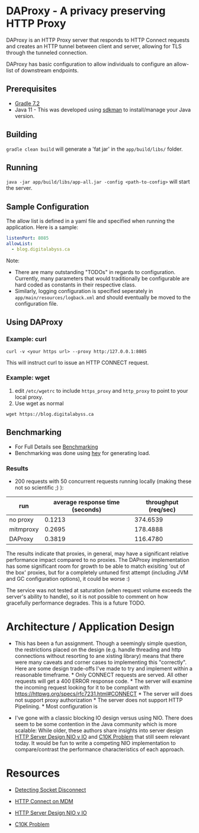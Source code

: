 # DAProxy - A privacy preserving HTTP Proxy

DAProxy is an HTTP Proxy server that responds to HTTP Connect requests and creates an HTTP tunnel between client and server, allowing for TLS through the tunneled connection.

DAProxy has basic configuration to allow individuals to configure an allow-list of downstream endpoints.

## Prerequisites 

* [Gradle 7.2](https://gradle.org/)
* Java 11 - This was developed using [sdkman](https://sdkman.io/) to install/manage your Java version.

## Building

`gradle clean build` will generate a 'fat jar' in the `app/build/libs/` folder.

## Running

`java -jar app/build/libs/app-all.jar -config <path-to-config>` will start the server.

## Sample Configuration

The allow list is defined in a yaml file and specified when running the application. 
Here is a sample:

```yaml
listenPort: 8085
allowList:
  - blog.digitalabyss.ca
```

Note: 
* There are many outstanding "TODOs" in regards to configuration.  Currently, many parameters that would traditionally be configurable are hard coded as constants in their respective class.
* Similarly, logging configuration is specified seperately in `app/main/resources/logback.xml` and should eventually be moved to the configuration file.


## Using DAProxy
### Example: curl
```
curl -v <your https url> --proxy http:/127.0.0.1:8085
```
This will instruct curl to issue an HTTP CONNECT request.
### Example: wget
1. edit `/etc/wgetrc` to include `https_proxy` and `http_proxy` to point to your local proxy.
2. Use wget as normal

```
wget https://blog.digitalabyss.ca
```


## Benchmarking

* For Full Details see [Benchmarking](docs/Benchmarking.md)
* Benchmarking was done using [hey](https://github.com/rakyll/hey) for generating load.

### Results

* 200 requests with 50 concurrent requests running locally (making these not so scientific ;) ):

| run | average response time (seconds) | throughput (req/sec) |
| --- | ------------------------------ | -------------------- |
| no proxy | 0.1213 | 374.6539 |
| mitmproxy | 0.2695 | 178.4888 |
| DAProxy | 0.3819 | 116.4780 |

The results indicate that proxies, in general, may have a significant relative performance impact compared to no proxies.  The DAProxy implementation has some significant room for growth to be able to match exisiting 'out of the box' proxies, but for a completely untuned  first attempt (including JVM and GC configuration options), it could be worse :)

The service was not tested at saturation (when request volume exceeds the server's ability to handle), so it is not possible to comment on how gracefully performance degrades.  This is a future TODO.


# Architecture / Application Design

* This has been a fun assignment.  Though a seemingly simple question, the restrictions placed on the design (e.g. handle threading and http connections without resorting to ane xisting library) means that there were many caveats and corner cases to implementing this "correctly".  Here are some design trade-offs I've made to try and implement within a reasonable timeframe.
        * Only CONNECT requests are served.  All other requests will get a 400 ERROR response code.
        * The server will examine the incoming request looking for it to be compliant with https://httpwg.org/specs/rfc7231.html#CONNECT
        * The server will does not support proxy authorization
        * The server does not support HTTP Pipelining.
        * Most configuration is 
        

* I've gone with a classic blocking IO design versus using NIO. There does seem to be some contention in the Java community which is more scalable:  While older, these authors share insights into server design [HTTP Server Design NIO v IO](http://beefchunk.com/documentation/network/programming/tymaPaulMultithreaded.pdf) and [C10K Problem](http://www.kegel.com/c10k.html#top) that still seem relevant today.  It would be fun to write a competing NIO implementation to compare/contrast the performance characteristics of each approach.


# Resources

* [Detecting Socket Disconnect](https://stackoverflow.com/questions/12243765/java-handling-socket-disconnection/12244232#12244232)
* [HTTP Connect on MDM](https://developer.mozilla.org/en-US/docs/Web/HTTP/Methods/CONNECT)

* [HTTP Server Design NIO v IO](http://beefchunk.com/documentation/network/programming/tymaPaulMultithreaded.pdf)
* [C10K Problem](http://www.kegel.com/c10k.html#top)